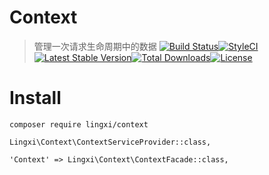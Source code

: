 # Context

> 管理一次请求生命周期中的数据 [![Build Status](https://travis-ci.org/LingxiTeam/laravel-context.svg?branch=master)](https://travis-ci.org/LingxiTeam/laravel-context.svg?branch=master)[![StyleCI](https://styleci.io/repos/72192760/shield)](https://styleci.io/repos/72192760)[![Latest Stable Version](https://poser.pugx.org/lingxi/context/v/stable)](https://packagist.org/packages/lingxi/context)[![Total Downloads](https://poser.pugx.org/lingxi/context/downloads)](https://packagist.org/packages/lingxi/context)[![License](https://poser.pugx.org/lingxi/context/license)](https://packagist.org/packages/lingxi/context)

# Install

    composer require lingxi/context

    Lingxi\Context\ContextServiceProvider::class,

    'Context' => Lingxi\Context\ContextFacade::class,
